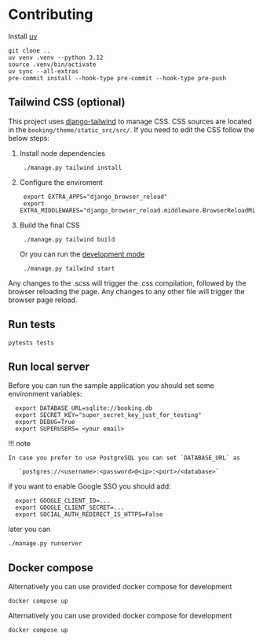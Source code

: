# Contributing


Install [uv](https://docs.astral.sh/uv/)


    git clone ..
    uv venv .venv --python 3.12
    source .venv/bin/activate
    uv sync --all-extras
    pre-commit install --hook-type pre-commit --hook-type pre-push


## Tailwind CSS (optional)

This project uses [django-tailwind](https://django-tailwind.readthedocs.io/en/latest/installation.html) to manage
CSS. CSS sources are located in the `booking/theme/static_src/src/`.
If you need to edit the CSS follow the below steps:

1. Install node dependencies

        ./manage.py tailwind install

1. Configure the enviroment

        export EXTRA_APPS="django_browser_reload"
        export EXTRA_MIDDLEWARES="django_browser_reload.middleware.BrowserReloadMiddleware,"

1. Build the final CSS

        ./manage.py tailwind build

    Or you can run the [development mode](https://django-tailwind.readthedocs.io/en/latest/usage.html#running-in-development-mode)

        ./manage.py tailwind start

Any changes to the .scss will trigger the .css compilation, followed by the browser reloading the page.
Any changes to any other file will trigger the browser page reload.


## Run tests

    pytests tests


## Run local server

Before you can run the sample application you should set some environment variables:

      export DATABASE_URL=sqlite://booking.db
      export SECRET_KEY="super_secret_key_just_for_testing"
      export DEBUG=True
      export SUPERUSERS= <your email>

!!! note

    In case you prefer to use PostgreSQL you can set `DATABASE_URL` as

       `postgres://<username>:<password>@<ip>:<port>/<database>`


if you want to enable Google SSO you should add:

      export GOOGLE_CLIENT_ID=...
      export GOOGLE_CLIENT_SECRET=...
      export SOCIAL_AUTH_REDIRECT_IS_HTTPS=False

later you can


    ./manage.py runserver


## Docker compose

Alternatively you can use provided docker compose for development

    docker compose up

Alternatively you can use provided docker compose for development

    docker compose up
